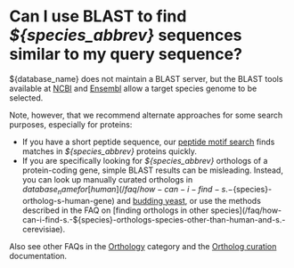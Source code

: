 # Can I use BLAST to find *${species_abbrev}* sequences similar to my query sequence?
<!-- pombase_categories: Tools and resources -->

${database_name} does not maintain a BLAST server, but the BLAST tools
available at [NCBI](https://blast.ncbi.nlm.nih.gov/Blast.cgi) and
[Ensembl](https://fungi.ensembl.org/Multi/Tools/Blast) allow a target
species genome to be selected.

Note, however, that we recommend alternate approaches for some search
purposes, especially for proteins:

 - If you have a short peptide sequence, our
   [peptide motif search](/motif_search)
   finds matches in *${species_abbrev}* proteins quickly.
 - If you are specifically looking for *${species_abbrev}* orthologs of a
   protein-coding gene, simple BLAST results can be
   misleading. Instead, you can look up manually curated orthologs in
   ${database_name} for [human](/faq/how-can-i-find-s.-${species}-ortholog-s-human-gene) and
   [budding yeast](/faq/how-can-i-search-s.-cerevisiae-ortholog-s-homolog-s-s.-${species}-gene),
   or use the methods described in the FAQ on
   [finding orthologs in other species](/faq/how-can-i-find-s.-${species}-orthologs-species-other-than-human-and-s.-cerevisiae).

Also see other FAQs in the [Orthology](/faq/orthology) category and
the [Ortholog curation](/documentation/orthologs) documentation.

